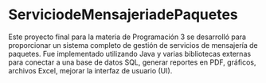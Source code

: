 # ServiciodeMensajeriadePaquetes
Este proyecto final para la materia de Programación 3 se desarrolló para proporcionar un sistema completo de gestión de servicios de mensajería de paquetes. Fue implementado utilizando Java y varias bibliotecas externas para conectar a una base de datos SQL, generar reportes en PDF, gráficos, archivos Excel, mejorar la interfaz de usuario (UI).
